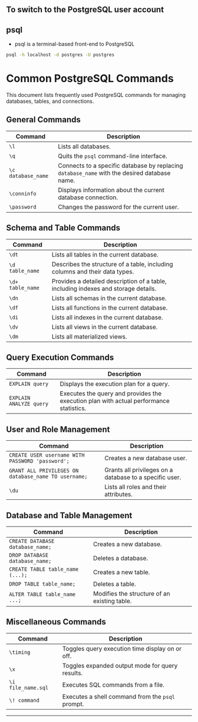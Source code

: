 ## To switch to the PostgreSQL user account

## psql

- psql is a terminal-based front-end to PostgreSQL

```sh
psql -h localhost -d postgres -U postgres
```

# Common PostgreSQL Commands

This document lists frequently used PostgreSQL commands for managing databases, tables, and connections.

## General Commands

| Command            | Description                                                                                  |
| ------------------ | -------------------------------------------------------------------------------------------- |
| `\l`               | Lists all databases.                                                                         |
| `\q`               | Quits the `psql` command-line interface.                                                     |
| `\c database_name` | Connects to a specific database by replacing `database_name` with the desired database name. |
| `\conninfo`        | Displays information about the current database connection.                                  |
| `\password`        | Changes the password for the current user.                                                   |

## Schema and Table Commands

| Command          | Description                                                                        |
| ---------------- | ---------------------------------------------------------------------------------- |
| `\dt`            | Lists all tables in the current database.                                          |
| `\d table_name`  | Describes the structure of a table, including columns and their data types.        |
| `\d+ table_name` | Provides a detailed description of a table, including indexes and storage details. |
| `\dn`            | Lists all schemas in the current database.                                         |
| `\df`            | Lists all functions in the current database.                                       |
| `\di`            | Lists all indexes in the current database.                                         |
| `\dv`            | Lists all views in the current database.                                           |
| `\dm`            | Lists all materialized views.                                                      |

## Query Execution Commands

| Command                 | Description                                                                            |
| ----------------------- | -------------------------------------------------------------------------------------- |
| `EXPLAIN query`         | Displays the execution plan for a query.                                               |
| `EXPLAIN ANALYZE query` | Executes the query and provides the execution plan with actual performance statistics. |

## User and Role Management

| Command                                              | Description                                             |
| ---------------------------------------------------- | ------------------------------------------------------- |
| `CREATE USER username WITH PASSWORD 'password';`     | Creates a new database user.                            |
| `GRANT ALL PRIVILEGES ON database_name TO username;` | Grants all privileges on a database to a specific user. |
| `\du`                                                | Lists all roles and their attributes.                   |

## Database and Table Management

| Command                          | Description                                  |
| -------------------------------- | -------------------------------------------- |
| `CREATE DATABASE database_name;` | Creates a new database.                      |
| `DROP DATABASE database_name;`   | Deletes a database.                          |
| `CREATE TABLE table_name (...);` | Creates a new table.                         |
| `DROP TABLE table_name;`         | Deletes a table.                             |
| `ALTER TABLE table_name ...;`    | Modifies the structure of an existing table. |

## Miscellaneous Commands

| Command            | Description                                      |
| ------------------ | ------------------------------------------------ |
| `\timing`          | Toggles query execution time display on or off.  |
| `\x`               | Toggles expanded output mode for query results.  |
| `\i file_name.sql` | Executes SQL commands from a file.               |
| `\! command`       | Executes a shell command from the `psql` prompt. |

---
